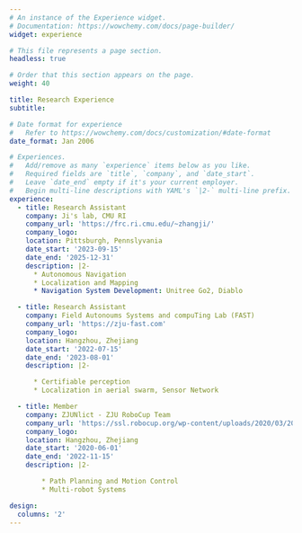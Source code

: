 ```yaml
---
# An instance of the Experience widget.
# Documentation: https://wowchemy.com/docs/page-builder/
widget: experience

# This file represents a page section.
headless: true

# Order that this section appears on the page.
weight: 40

title: Research Experience
subtitle:

# Date format for experience
#   Refer to https://wowchemy.com/docs/customization/#date-format
date_format: Jan 2006

# Experiences.
#   Add/remove as many `experience` items below as you like.
#   Required fields are `title`, `company`, and `date_start`.
#   Leave `date_end` empty if it's your current employer.
#   Begin multi-line descriptions with YAML's `|2-` multi-line prefix.
experience:
  - title: Research Assistant
    company: Ji's lab, CMU RI
    company_url: 'https://frc.ri.cmu.edu/~zhangji/'
    company_logo:
    location: Pittsburgh, Pennslyvania
    date_start: '2023-09-15'
    date_end: '2025-12-31'
    description: |2-
      * Autonomous Navigation
      * Localization and Mapping
      * Navigation System Development: Unitree Go2, Diablo

  - title: Research Assistant
    company: Field Autonoums Systems and compuTing Lab (FAST)
    company_url: 'https://zju-fast.com'
    company_logo:
    location: Hangzhou, Zhejiang
    date_start: '2022-07-15'
    date_end: '2023-08-01'
    description: |2-

      * Certifiable perception
      * Localization in aerial swarm, Sensor Network

  - title: Member
    company: ZJUNlict - ZJU RoboCup Team
    company_url: 'https://ssl.robocup.org/wp-content/uploads/2020/03/2020_ETDP_ZJUNlict.pdf'
    company_logo:
    location: Hangzhou, Zhejiang
    date_start: '2020-06-01'
    date_end: '2022-11-15'
    description: |2-

        * Path Planning and Motion Control
        * Multi-robot Systems

design:
  columns: '2'
---
```

